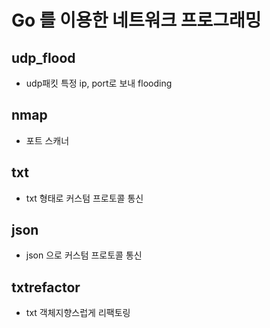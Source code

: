 # Go 를 이용한 네트워크 프로그래밍

## udp_flood
- udp패킷 특정 ip, port로 보내 flooding

## nmap
- 포트 스캐너

## txt
- txt 형태로 커스텀 프로토콜 통신

## json
- json 으로 커스텀 프로토콜 통신

## txtrefactor
- txt 객체지향스럽게 리팩토링
